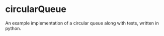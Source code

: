 # circularQueue

An example implementation of a circular queue along with tests, written in python.
